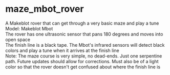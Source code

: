 # maze_mbot_rover
A Makeblot rover that can get through a very basic maze and play a tune<br />
Model: Makeblot Mbot<br />
The rover has one ultrasonic sensor that pans 180 degrees and moves into open space<br />
The finish line is a black tape. The Mbot's infrared sensors will detect black colors and play a tune when it arrives at the finish line<br />
Note: The maze course is very simple, no dead-ends. Just one serpentine path. Future updates should allow for corrections. Must also be of a light color so that the rover doesn't get confused about where the finish line is<br />
